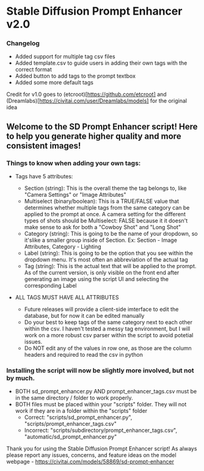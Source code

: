 # Stable Diffusion Prompt Enhancer v2.0
### Changelog
 * Added support for multiple tag csv files
 * Added template.csv to guide users in adding their own tags with the correct format
 * Added button to add tags to the prompt textbox
 * Added some more default tags

Credit for v1.0 goes to (etcroot)[https://github.com/etcroot] and (Dreamlabs)[https://civitai.com/user/Dreamlabs/models] for the original idea

## Welcome to the SD Prompt Enhancer script! Here to help you generate higher quality and more consistent images!

### Things to know when adding your own tags:
 * Tags have 5 attributes:
   - Section (string): This is the overall theme the tag belongs to, like "Camera Settings" or "Image Attributes"
   - Multiselect (binary/boolean): This is a TRUE/FALSE value that determines whether multiple tags from the same category can be applied to the
                                   prompt at once.  A camera setting for the different types of shots should be Multiselect: FALSE because it
                                   it doesn't make sense to ask for both a "Cowboy Shot" and "Long Shot"
   - Category (string): This is going to be the name of your dropdown, so it'slike a smaller group inside of Section.
                        Ex: Section - Image Attributes, Category - Lighting
   - Label (string): This is going to be the option that you see within the dropdown menu.  It's most often an abbreviation of the actual tag
   - Tag (string): This is the actual text that will be applied to the prompt.  As of the current version, is only visible on the front end
                   after generating an image using the script UI and selecting the corresponding Label

 * ALL TAGS MUST HAVE ALL ATTRIBUTES
   - Future releases will provide a client-side imterface to edit the database, but for now it can be edited manually
   - Do your best to keep tags of the same category next to each other within the csv.  I haven't tested a messy tag environment, but I will
     work on a more robust csv parser within the script to avoid potetial issues.
   - Do NOT edit any of the values in row one, as those are the column headers and required to read the csv in python

### Installing the script will now be slightly more involved, but not by much.
 * BOTH sd_prompt_enhancer.py AND prompt_enhancer_tags.csv must be in the same directory / folder to work properly.
 * BOTH files must be placed within your "scripts" folder.  They will not work if they are in a folder within the "scripts" folder
   - Correct: "scripts/sd_prompt_enhancer.py", "scripts/prompt_enhancer_tags.csv"
   - Incorrect: "scripts/subdirectory/prompt_enhancer_tags.csv", "automatic/sd_prompt_enhancer.py"

Thank you for using the Stable Diffusion Prompt Enhancer script!  As always please report any issues, concerns, and feature ideas on the model
webpage - https://civitai.com/models/58869/sd-prompt-enhancer
